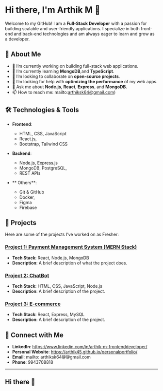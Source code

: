 

# Hi there, I'm Arthik M 👋

Welcome to my GitHub! I am a **Full-Stack Developer** with a passion for building scalable and user-friendly applications. I specialize in both front-end and back-end technologies and am always eager to learn and grow as a developer.

## 🚀 About Me

- 🔭 I’m currently working on building full-stack web applications.
- 🌱 I’m currently learning **MongoDB**,and **TypeScript**.
- 👯 I’m looking to collaborate on **open-source projects**.
- 🤔 I’m looking for help with **optimizing the performance** of my web apps.
- 💬 Ask me about **Node.js**, **React**, **Express**, and **MongoDB**.
- 📫 How to reach me: mailto:arthiksk64@gmail.com)

## 🛠️ Technologies & Tools

- **Frontend**:
  - HTML, CSS, JavaScript
  - React.js, 
  -  Bootstrap, Tailwind CSS

- **Backend**:
  - Node.js, Express.js
  - MongoDB, PostgreSQL,
  - REST APIs

- ** Others**:
  - Git & GitHub
  - Docker, 
  - Figma
  - Firebase

## 🔧 Projects

Here are some of the projects I’ve worked on as Fresher:

### [Project 1: Payment Management System (MERN Stack)](link-to-project)
- **Tech Stack**: React, Node.js, MongoDB
- **Description**: A brief description of what the project does.
  
### [Project 2: ChatBot](link-to-project)
- **Tech Stack**: HTML, CSS, JavaScript, Node.js
- **Description**: A brief description of the project.

### [Project 3: E-commerce](link-to-project)
- **Tech Stack**: React, Express, MySQL
- **Description**: A brief description of the project.

## 🤝 Connect with Me

- **LinkedIn**: https://www.linkedin.com/in/arthik-m-frontenddeveloper/
- **Personal Website**: https://arthik45.github.io/personalportfolio/
- **Email**: mailto: arthiksk64@@gmail.com
- **Phone**: 9943708818

---
## Hi there 👋

<!--
**arthik45/arthik45** is a ✨ _special_ ✨ repository because its `README.md` (this file) appears on your GitHub profile.

Here are some ideas to get you started:

- 🔭 I’m currently working on ...
- 🌱 I’m currently learning ...
- 👯 I’m looking to collaborate on ...
- 🤔 I’m looking for help with ...
- 💬 Ask me about ...
- 📫 How to reach me: ...
- 😄 Pronouns: ...
- ⚡ Fun fact: ...
-->
